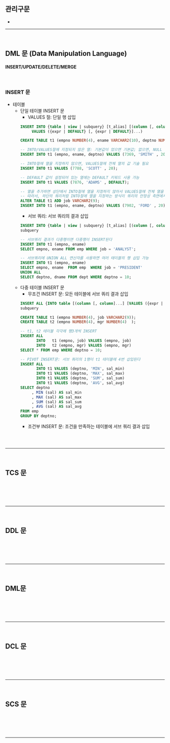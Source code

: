 ## 관리구문
> 
* 

<hr>
<br>

## DML 문 (Data Manipulation Language)
#### INSERT/UPDATE/DELETE/MERGE

<br>

### INSERT 문
* 테이블
  * 단일 테이블 INSERT 문
    * VALUES 절: 단일 행 삽입
    ```sql
    INSERT INTO {table | view | subquery} [t_alias] [(column [, column]...)]
         VALUES ({expr | DEFAULT} [, {expr | DEFAULT}]...)
    ```
    ```sql
    CREATE TABLE t1 (empno NUMBER(4), ename VARCHAR2(10), deptno NUMBER(2) DEFAULT 20);
    
    -- INTO/VALUES절에 지정되지 않은 열: 기본값이 었으면 기본값; 없으면, NULL 삽입
    INSERT INTO t1 (empno, ename, deptno) VALUES (7369, 'SMITH' , 20);
    
    -- INTO절에 열을 지정하지 않으면, VALUES절에 전체 열의 값 기술 필요
    INSERT INTO t1 VALUES (7788, 'SCOTT' , 20);
    
    -- DEFAULT 값이 설정되어 있는 열에는 DEFAULT 키워드 사용 가능
    INSERT INTO t1 VALUES (7876, 'ADAMS' , DEFAULT);
    
    -- 열을 추가하면 상단에서 INTO절에 열을 지정하지 않아서 VALUES절에 전체 열을 기술해야 했던 모든 쿼리에서 에러가 발생한다
    -- 따라서, 하단의 쿼리처럼 INTO절에 열을 지정하는 방식이 쿼리의 안정성 측면에서 바람직하다
    ALTER TABLE t1 ADD job VARCHAR2(9);
    INSERT INTO t1 (empno, ename, deptno) VALUES (7902, 'FORD' , 20);
    ```
    * 서브 쿼리: 서브 쿼리의 결과 삽입
    ```sql
    INSERT INTO {table | view | subquery} [t_alias] [(column [, column]...)]
    subquery
    ```
    ```sql
    -- 서브쿼리 결과가 다중행이면 다중행이 INSERT된다
    INSERT INTO t1 (empno, ename)
    SELECT empno, ename FROM emp WHERE job = 'ANALYST';

    -- 서브쿼리에 UNION ALL 연산자를 사용하면 여러 태이블의 행 삽입 가능
    INSERT INTO t1 (empno, ename)
    SELECT empno, ename  FROM emp  WHERE job = 'PRESIDENT'
    UNION ALL
    SELECT deptno, dname FROM dept WHERE deptno = 10;
    ```
  * 다중 테이블 INSERT 문
    * 무조건 INSERT 문: 모든 테이블에 서브 쿼리 결과 삽입
    ```sql
    INSERT ALL {INTO table [(column [, column]...] [VALUES ({expr | DEFAULT} [, {expr | DEFAULT}]...)]}...
    subquery
    ```
    ```sql
    CREATE TABLE t1 (empno NUMBER(4), job VARCHAR2(9));
    CREATE TABLE t2 (empno NUMBER(4), mgr NUMBER(4)  );

    -- t1, t2 테이블 각각에 행3개씩 INSERT
    INSERT ALL
           INTO   t1 (empno, job) VALUES (empno, job)
           INTO   t2 (empno, mgr) VALUES (empno, mgr)
    SELECT * FROM emp WHERE deptno = 10;

    -- PIVOT INSERT문: 서브 쿼리의 1행이 t1 테이블에 4번 삽입된다
    INSERT ALL
           INTO t1 VALUES (deptno, 'MIN', sal_min)
           INTO t1 VALUES (deptno, 'MAX', sal_max)
           INTO t1 VALUES (deptno, 'SUM', sal_sum)
           INTO t1 VALUES (deptno, 'AVG', sal_avg)
    SELECT deptno
         , MIN (sal) AS sal_min
         , MAX (sal) AS sal_max
         , SUM (sal) AS sal_sum
         , AVG (sal) AS sal_avg
    FROM emp
    GROUP BY deptno;
    ```
    * 조건부 INSERT 문: 조건을 만족하는 테이블에 서브 쿼리 결과 삽입
    ```sql
    
    ```

<br>
<hr>
<br>

## TCS 문
#### 

<br>

### 

<br>
<hr>
<br>

## DDL 문
#### 

<br>

### 

<br>
<hr>
<br>

## DML문
#### 

<br>

### 

<br>
<hr>
<br>

## DCL 문
#### 

<br>

### 

<br>
<hr>
<br>

## SCS 문
#### 

<br>

### 

<br>
<hr>
<br>
